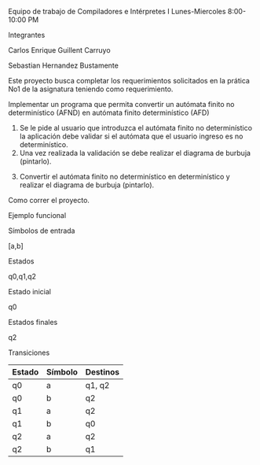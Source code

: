 Equipo de trabajo de Compiladores e Intérpretes I Lunes-Miercoles 8:00-10:00 PM

Integrantes

Carlos Enrique Guillent Carruyo

Sebastian Hernandez Bustamente

Este proyecto busca completar los requerimientos solicitados en la prática No1 de la asignatura teniendo como requerimiento.

Implementar un programa que permita convertir un autómata finito no determinístico (AFND) en
autómata finito determinístico (AFD)

1. Se le pide al usuario que introduzca el autómata finito no determinístico la aplicación debe
   validar si el autómata que el usuario ingreso es no determinístico.
2. Una vez realizada la validación se debe realizar el diagrama de burbuja (pintarlo).

3) Convertir el autómata finito no determinístico en determinístico y realizar el diagrama de
   burbuja (pintarlo).

Como correr el proyecto.


Ejemplo funcional

Símbolos de entrada

[a,b]

Estados

q0,q1,q2

Estado inicial 

q0

Estados finales

q2

Transiciones

| Estado | Símbolo | Destinos |
| ------ | -------- | -------- |
| q0     | a        | q1, q2   |
| q0     | b        | q2       |
| q1     | a        | q2       |
| q1     | b        | q0       |
| q2     | a        | q2       |
| q2     | b        | q1       |
